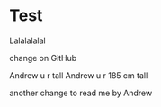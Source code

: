 # Test
Lalalalalal

change on GitHub

Andrew u r tall
Andrew u r 185 cm tall

another change to read me by Andrew
